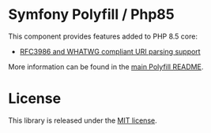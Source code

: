 Symfony Polyfill / Php85
========================

This component provides features added to PHP 8.5 core:

- [RFC3986 and WHATWG compliant URI parsing support](https://wiki.php.net/rfc/url_parsing_api)

More information can be found in the
[main Polyfill README](https://github.com/symfony/polyfill/blob/main/README.md).

License
=======

This library is released under the [MIT license](LICENSE).
